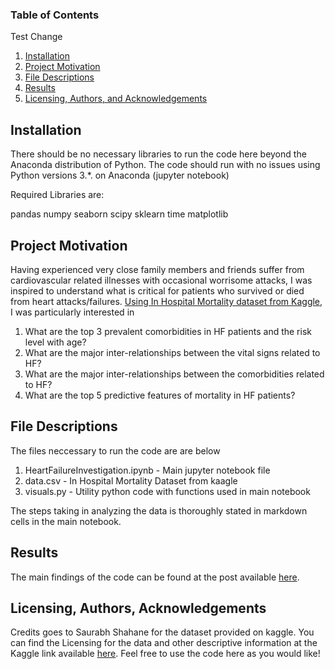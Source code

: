 
### Table of Contents
Test Change
1. [Installation](#installation)
2. [Project Motivation](#motivation)
3. [File Descriptions](#files)
4. [Results](#results)
5. [Licensing, Authors, and Acknowledgements](#licensing)

## Installation <a name="installation"></a>

There should be no necessary libraries to run the code here beyond the Anaconda distribution of Python.  The code should run with no issues using Python versions 3.*. on Anaconda (jupyter notebook)

Required Libraries are:

pandas
numpy
seaborn
scipy
sklearn
time
matplotlib


## Project Motivation<a name="motivation"></a>

Having experienced very close family members and friends suffer from cardiovascular related illnesses with occasional worrisome attacks, I was inspired to understand what is critical for patients who survived or died from heart attacks/failures. [Using In Hospital Mortality dataset from Kaggle](https://www.kaggle.com/saurabhshahane/in-hospital-mortality-prediction), I was particularly interested in 

1. What are the top 3 prevalent comorbidities in HF patients and the risk level with age?
2. What are the major inter-relationships between the vital signs related to HF?
3. What are the major inter-relationships between the comorbidities related to HF?
4. What are the top 5 predictive features of mortality in HF patients?

## File Descriptions <a name="files"></a>

The files neccessary to run the code are are below
1. HeartFailureInvestigation.ipynb - Main jupyter notebook file
2. data.csv - In Hospital Mortality Dataset from kaagle
3. visuals.py - Utility python code with functions used in main notebook 

The steps taking in analyzing the data is thoroughly stated in markdown cells in the main notebook.

## Results<a name="results"></a>

The main findings of the code can be found at the post available [here](https://medium.com/@josh_2774/how-do-you-become-a-developer-5ef1c1c68711).

## Licensing, Authors, Acknowledgements<a name="licensing"></a>

Credits goes to Saurabh Shahane for the dataset provided on kaggle.
You can find the Licensing for the data and other descriptive information at the Kaggle link available [here](https://www.kaggle.com/saurabhshahane/in-hospital-mortality-prediction).  Feel free to use the code here as you would like! 

